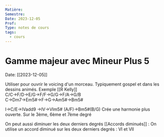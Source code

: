 ```yaml
---
Matière: 
Semestre: 
Date: 2023-12-05
Prof: 
Type: notes de cours
tags:
  - cours
---
```

# Gamme majeur avec Mineur Plus 5
Date: [[2023-12-05]] 

Utiliser pour ouvrir le voicing d'un morceau. Typiquement gospel et dans les dessins animés. 
Exemple [[R Kelly]]  
C/C→F/D→E/G→F/F→G/G→F/A→G/B
C→Dm7→Em5#→F→G→Am5#→Bm5# 

I→C/E→IVadd9 →IV→VIm5# (A/F)→Bm5#(B/G)
Crée une harmonie plus ouverte.
Sur le 3ème, 6ème et 7ème degré 

On peut aussi diminuer les deux derniers degrés [[Accords diminués]] : 
On utilise un accord diminué sur les deux derniers degrés : VI et VII 

